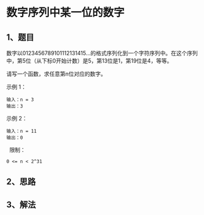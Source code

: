 # 数字序列中某一位的数字

## 1、题目

数字以0123456789101112131415…的格式序列化到一个字符序列中。在这个序列中，第5位（从下标0开始计数）是5，第13位是1，第19位是4，等等。

请写一个函数，求任意第n位对应的数字。

示例 1：

	输入：n = 3
	输出：3

示例 2：

	输入：n = 11
	输出：0
 
限制：

	0 <= n < 2^31

## 2、思路



## 3、解法

```java

```